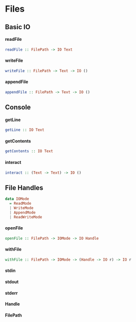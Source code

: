 Files
=====

Basic IO
--------

#### readFile

```haskell
readFile :: FilePath -> IO Text
```

#### writeFile

```haskell
writeFile :: FilePath -> Text -> IO ()
```

#### appendFile

```haskell
appendFile :: FilePath -> Text -> IO ()
```

Console
-------

#### getLine

```haskell
getLine :: IO Text
```

#### getContents

```haskell
getContents :: IO Text
```

#### interact

```haskell
interact :: (Text -> Text) -> IO ()
```

File Handles
------------

```haskell
data IOMode 
  = ReadMode
  | WriteMode
  | AppendMode
  | ReadWriteMode
```

#### openFile

```haskell
openFile :: FilePath -> IOMode -> IO Handle
```

#### withFile

```haskell
withFile :: FilePath -> IOMode -> (Handle -> IO r) -> IO r
```


#### stdin
#### stdout
#### stderr
#### Handle
#### FilePath
